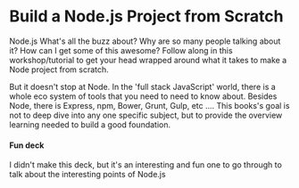 # Build a Node.js Project from Scratch

Node.js What's all the buzz about? Why are so many people talking about it? How can I get some of this awesome? Follow along in this workshop/tutorial to get your head wrapped around what it takes to make a Node project from scratch.

But it doesn't stop at Node. In the 'full stack JavaScript' world, there is a whole eco system of tools that you need to need to know about. Besides Node, there is Express, npm, Bower, Grunt, Gulp, etc .... This books's goal is not to deep dive into any one specific subject, but to provide the overview learning needed to build a good foundation.

#### Fun deck

I didn't make this deck, but it's an interesting and fun one to go through to talk about the interesting points of Node.js

<script async class="speakerdeck-embed" data-id="4fa0c53f5f48f7002204edda" data-ratio="1.49926793557833" src="//speakerdeck.com/assets/embed.js"></script>
